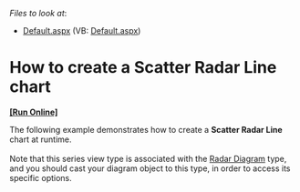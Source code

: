 <!-- default file list -->
*Files to look at*:

* [Default.aspx](./CS/ScatterRadarLine/Default.aspx) (VB: [Default.aspx](./VB/ScatterRadarLine/Default.aspx))
<!-- default file list end -->
# How to create a Scatter Radar Line chart
<!-- run online -->
**[[Run Online]](https://codecentral.devexpress.com/t230414/)**
<!-- run online end -->


The following example demonstrates how to create a <strong>Scatter Radar Line </strong>chart at runtime.<br /><br />Note that this series view type is associated with the <a href="https://documentation.devexpress.com/#AspNet/CustomDocument15976">Radar Diagram</a> type, and you should cast your diagram object to this type, in order to access its specific options.

<br/>


